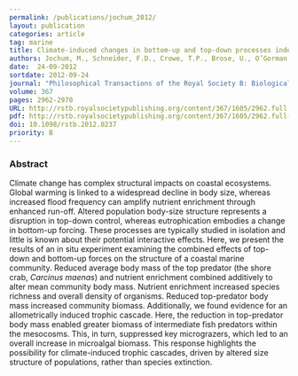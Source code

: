 ```yaml
---
permalink: /publications/jochum_2012/
layout: publication
categories: article
tag: marine
title: Climate-induced changes in bottom-up and top-down processes independently alter a marine ecosystem
authors: Jochum, M., Schneider, F.D., Crowe, T.P., Brose, U., O’Gorman E.J.
date:  24-09-2012
sortdate: 2012-09-24
journal: "Philosophical Transactions of the Royal Society B: Biological Sciences"
volume: 367
pages: 2962-2970
URL: http://rstb.royalsocietypublishing.org/content/367/1605/2962.full
pdf: http://rstb.royalsocietypublishing.org/content/367/1605/2962.full-text.pdf
doi: 10.1098/rstb.2012.0237
priority: B
---
```


### Abstract

Climate change has complex structural impacts on coastal ecosystems. Global warming is linked to a widespread decline in body size, whereas increased flood frequency can amplify nutrient enrichment through enhanced run-off. Altered population body-size structure represents a disruption in top-down control, whereas eutrophication embodies a change in bottom-up forcing. These processes are typically studied in isolation and little is known about their potential interactive effects. Here, we present the results of an in situ experiment examining the combined effects of top-down and bottom-up forces on the structure of a coastal marine community. Reduced average body mass of the top predator (the shore crab, *Carcinus maenas*) and nutrient enrichment combined additively to alter mean community body mass. Nutrient enrichment increased species richness and overall density of organisms. Reduced top-predator body mass increased community biomass. Additionally, we found evidence for an allometrically induced trophic cascade. Here, the reduction in top-predator body mass enabled greater biomass of intermediate fish predators within the mesocosms. This, in turn, suppressed key micrograzers, which led to an overall increase in microalgal biomass. This response highlights the possibility for climate-induced trophic cascades, driven by altered size structure of populations, rather than species extinction.

